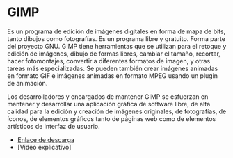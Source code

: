 # GIMP

Es un programa de edición de imágenes digitales en forma de mapa de bits, tanto dibujos como fotografías. Es un programa libre y gratuito. Forma parte del proyecto GNU. 
GIMP tiene herramientas que se utilizan para el retoque y edición de imágenes, dibujo de formas libres, cambiar el tamaño, recortar, hacer fotomontajes, convertir a diferentes formatos de imagen, y otras tareas más especializadas. Se pueden también crear imágenes animadas en formato GIF e imágenes animadas en formato MPEG usando un plugin de animación.

Los desarrolladores y encargados de mantener GIMP se esfuerzan en mantener y desarrollar una aplicación gráfica de software libre, de alta calidad para la edición y creación de imágenes originales, de fotografías, de íconos, de elementos gráficos tanto de páginas web como de elementos artísticos de interfaz de usuario.

- [Enlace de descarga](http://www.gimp.org.es/descargar-gimp.html)
- [Video explicativo]
